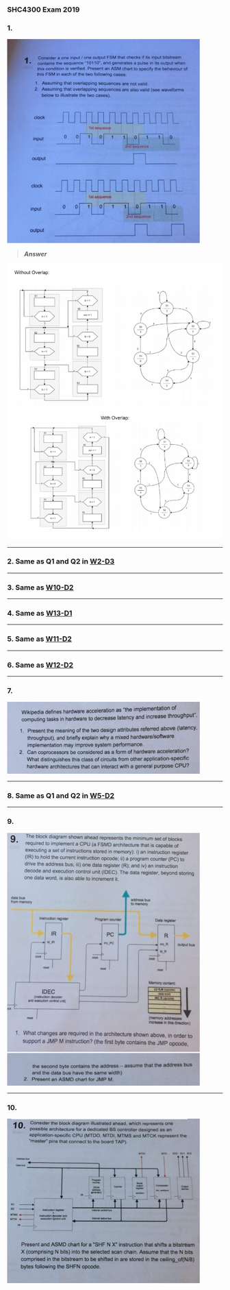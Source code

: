 ### SHC4300 Exam 2019

### 1.

<img src="images/Q1.png" width="450">

>***Answer***

<img src="images/q1_answer.PNG" width="700">

------
### 2. Same as Q1 and Q2 in [W2-D3](/Discussions/W02/W2-D3.md)  

------
### 3. Same as [W10-D2](/Discussions/W10/W10-D2.md)  

------
### 4. Same as [W13-D1](/Discussions/W13/W13-D1.md)  

------
### 5. Same as [W11-D2](/Discussions/W11/W11-D2.md)  

------
### 6. Same as [W12-D2](/Discussions/W12/W12-D2.md)  

------
### 7.

<img src="images/Q7_2.png" width="450">

------
### 8. Same as Q1 and Q2 in [W5-D2](/Discussions/W05/W5-D2.md)  


------
### 9.
<img src="images/Q9.png" width="450">

<img src="images/Q9_2.png" width="450">

------
### 10.
<img src="images/Q10.png" width="450">
